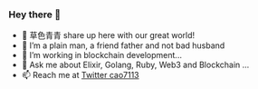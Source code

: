 ### Hey there 👋

* 🌱 草色青青 share up here with our great world!
* 🤔 I’m a plain man, a friend father and not bad husband
* 🔭 I’m working in blockchain development...
* 💬 Ask me about Elixir, Golang, Ruby, Web3 and Blockchain ...
* 📫 Reach me at [Twitter cao7113](https://twitter.com/cao7113)

<!--
**cao7113/cao7113** is a ✨ _special_ ✨ repository because its `README.md` (this file) appears on your GitHub profile.

Here are some ideas to get you started:

- 🔭 I’m currently working on ...
- 🌱 I’m currently learning ...
- 👯 I’m looking to collaborate on ...
- 🤔 I’m looking for help with ...
- 💬 Ask me about ...
- 📫 How to reach me: ...
- 😄 Pronouns: ...
- ⚡ Fun fact: ...
-->
